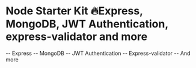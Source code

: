 # Node Starter Kit 🔥Express, MongoDB, JWT Authentication, express-validator and more

-- Express
-- MongoDB
-- JWT Authentication
-- Express-validator
-- And more
